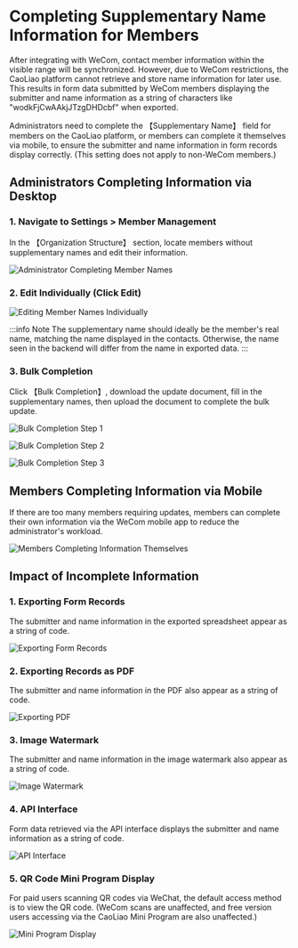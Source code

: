 # Completing Supplementary Name Information for Members

After integrating with WeCom, contact member information within the visible range will be synchronized. However, due to WeCom restrictions, the CaoLiao platform cannot retrieve and store name information for later use. This results in form data submitted by WeCom members displaying the submitter and name information as a string of characters like "wodkFjCwAAkjJTzgDHDcbf" when exported.

Administrators need to complete the 【Supplementary Name】 field for members on the CaoLiao platform, or members can complete it themselves via mobile, to ensure the submitter and name information in form records display correctly. (This setting does not apply to non-WeCom members.)

## Administrators Completing Information via Desktop

### 1. Navigate to Settings > Member Management

In the 【Organization Structure】 section, locate members without supplementary names and edit their information.

![Administrator Completing Member Names](//blogcdnimg.clewm.net/2022/03/image-1646981802011_16469818048706.png?x-oss-process=image/auto-orient,1/quality,q_50/format,jpg)

### 2. Edit Individually (Click Edit)

![Editing Member Names Individually](//blogcdnimg.clewm.net/2022/03/image-1646981817195_16469818197986.png?x-oss-process=image/auto-orient,1/quality,q_50/format,jpg)

:::info Note
The supplementary name should ideally be the member's real name, matching the name displayed in the contacts. Otherwise, the name seen in the backend will differ from the name in exported data.
:::

### 3. Bulk Completion

Click 【Bulk Completion】, download the update document, fill in the supplementary names, then upload the document to complete the bulk update.

![Bulk Completion Step 1](//blogcdnimg.clewm.net/2022/03/image-1646981839979_16469818431078.png?x-oss-process=image/auto-orient,1/quality,q_50/format,jpg)

![Bulk Completion Step 2](//blogcdnimg.clewm.net/2022/03/image-1646981852736_16469818555681.png?x-oss-process=image/auto-orient,1/quality,q_50/format,jpg)

![Bulk Completion Step 3](//blogcdnimg.clewm.net/2022/03/image-1646982091475_16469820940667.png?x-oss-process=image/auto-orient,1/quality,q_50/format,jpg)

## Members Completing Information via Mobile

If there are too many members requiring updates, members can complete their own information via the WeCom mobile app to reduce the administrator's workload.

![Members Completing Information Themselves](//blogcdnimg.clewm.net/2022/01/image-1643521180994_16435211810568.png?x-oss-process=image/auto-orient,1/quality,q_50/format,jpg)

## Impact of Incomplete Information

### 1. Exporting Form Records

The submitter and name information in the exported spreadsheet appear as a string of code.

![Exporting Form Records](//blogcdnimg.clewm.net/2021/12/image-1640589995044_16405899953509.png?x-oss-process=image/auto-orient,1/quality,q_50/format,jpg)

### 2. Exporting Records as PDF

The submitter and name information in the PDF also appear as a string of code.

![Exporting PDF](//blogcdnimg.clewm.net/2021/12/image-1640587235226_16405872359546.png?x-oss-process=image/auto-orient,1/quality,q_50/format,jpg)

### 3. Image Watermark

The submitter and name information in the image watermark also appear as a string of code.

![Image Watermark](//blogcdnimg.clewm.net/2021/12/image-1640588506190_16405885097638.png?x-oss-process=image/auto-orient,1/quality,q_50/format,jpg)

### 4. API Interface

Form data retrieved via the API interface displays the submitter and name information as a string of code.

![API Interface](//blogcdnimg.clewm.net/2021/12/image-1640589887877_16405898881435.png?x-oss-process=image/auto-orient,1/quality,q_50/format,jpg)

### 5. QR Code Mini Program Display

For paid users scanning QR codes via WeChat, the default access method is to view the QR code. (WeCom scans are unaffected, and free version users accessing via the CaoLiao Mini Program are also unaffected.)

![Mini Program Display](//blogcdnimg.clewm.net/2021/12/image-1640672319769_16406723201335.png?x-oss-process=image/auto-orient,1/quality,q_50/format,jpg)